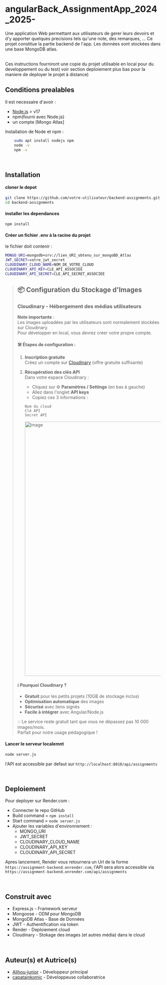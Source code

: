 # angularBack_AssignmentApp_2024_2025-

Une application Web permettant aux utilisateurs de gerer leurs devoirs et d'y apporter quelques precisions tels qu'une note, des remarques, ...
Ce projet constitue la partie backend de l'app. Les données sont stockées dans une base MongoDB atlas.

<br>
Ces instructions fourniront une copie du projet utilisable en local pour du developpement ou du test( voir section deploiement plus bas pour la maniere de deployer le projet à distance)
<br>

## Conditions prealables

Il est necessaire d'avoir : 
- [Node.js](https://nodejs.org/en/) > v17
- npm(fourni avec Node.js)
- un compte [Mongo Atlas]

Installation de Node et npm : 
```bash
    sudo apt install nodejs npm
    node -v 
    npm -v 
```

<br>

## Installation 
#### cloner le depot 
```bash 
git clone https://github.com/votre-utilisateur/backend-assignments.git
cd backend-assignments
```

#### installer les dependances
```bash 
npm install
```

#### Créer un fichier .env à la racine du projet 
le fichier doit contenir : 
```bash 
MONGO_URI=mongodb+srv://lien_URI_obtenu_sur_mongoBD_Atlas
JWT_SECRET=votre_jwt_secret
CLOUDINARY_CLOUD_NAME=NOM_DE_VOTRE_CLOUD
CLOUDINARY_API_KEY=CLE_API_ASSOCIEE
CLOUDINARY_API_SECRET=CLE_API_SECRET_ASSOCIEE
```
> ## 📦 Configuration du Stockage d'Images
>
> ### Cloudinary - Hébergement des médias utilisateurs
>
> **Note importante** :  
> Les images uploadées par les utilisateurs sont normalement stockées sur Cloudinary.  
> Pour développer en local, vous devrez créer votre propre compte.
>
> #### 🛠 Étapes de configuration :
> 
> 1. **Inscription gratuite**  
>   Créez un compte sur [Cloudinary](https://cloudinary.com) (offre gratuite suffisante)
>
> 2. **Récupération des clés API**  
>    Dans votre espace Cloudinary :
>    - Cliquez sur ⚙ **Paramètres / Settings** (en bas à gauche)
>    - Allez dans l'onglet **API keys**
>    - Copiez ces 3 informations :
>     ```
>     Nom du cloud
>     Clé API
>     Secret API
>     ```
>     <img width="1906" height="823" alt="Image" src="https://github.com/user-attachments/assets/a77d3a41-d6ad-4542-88a0-18819058290d" />
>
> #### ℹ️ Pourquoi Cloudinary ?
> - **Gratuit** pour les petits projets (10GB de stockage inclus)
> - **Optimisation automatique** des images
> - **Sécurisé** avec liens signés
> - **Facile à intégrer** avec Angular/Node.js
>
> 💡 Le service reste gratuit tant que vous ne dépassez pas 10 000 images/mois.  
> Parfait pour notre usage pédagogique !
>

#### Lancer le serveur localemnt
```bash 
node server.js
```
l'API est accessible par defaut sur ```http://localhost:8010/api/assignments```

<br>

## Deploiement 
Pour deployer sur Render.com :
- Connecter le repo GitHub 
- Build command = ```npm install```
- Start command = ```node server.js```
- Ajouter les variables d'environnement : 
    - MONGO_URI
    - JWT_SECRET
    - CLOUDINARY_CLOUD_NAME
    - CLOUDINARY_API_KEY
    - CLOUDINARY_API_SECRET

Apres lancement, Render vous retournera un Url de la forme ```https://assignment-backend.onrender.com```, l'API sera alors accessible via ```https://assignment-backend.onrender.com/api/assignments ```

<br>

## Construit avec
- Express.js - Framework serveur
- Mongoose - ODM pour MongoDB
- MongoDB Atlas - Base de Données 
- JWT - Authentification via token 
- Render - Deploiement cloud
- Cloudinary - Stokage des images (et autres média) dans le cloud

<br>

## Auteur(s) et Autrice(s) 
- [Alihou-junior](https://github.com/Alihou-junior) - Développeur principal
- [capatainkomic](https://github.com/capatainkomic) - Développeuse collaboratrice

<br>
